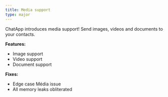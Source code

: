 ```yaml
---
title: Media support
type: major
---
```


ChatApp introduces media support! Send images, videos and documents to your contacts.

**Features:**

* Image support
* Video support
* Document support

**Fixes:**

* Edge case Média issue
* All memory leaks obliterated
